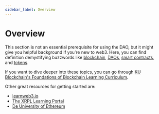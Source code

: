 ```yaml
---
sidebar_label: Overview
---
```


# Overview

This section is not an essential prerequisite for using the DAO, but it might give you helpful background if you're new to web3. Here, you can find definition demystifying buzzwords like [blockchain](understanding-blockchain.md), [DAOs](understanding-DAOs.md), [smart contracts](understanding-smart-contracts.md), and [tokens](understanding-tokens.md).

If you want to dive deeper into these topics, you can go through [KU Blockchain's Foundations of Blockchain Learning Curriculum](https://kublockchain.notion.site/Foundations-of-Blockchain-7ff28f61d6c347feb624866d32f0242b).

Other great resources for getting started are:

- [learnweb3.io](https://learnweb3.io/)
- [The XRPL Learning Portal](https://learn.xrpl.org/)
- [De University of Ethereum](https://ueth.org/)
